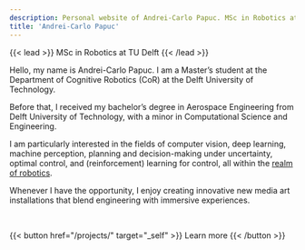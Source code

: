 ```yaml
---
description: Personal website of Andrei-Carlo Papuc. MSc in Robotics at TU Delft
title: 'Andrei-Carlo Papuc'
---
```


{{< lead >}}
MSc in Robotics at TU Delft
{{< /lead >}}

Hello, my name is Andrei-Carlo Papuc. I am a Master’s student at the Department of Cognitive Robotics (CoR) at the Delft University of Technology.

Before that, I received my bachelor’s degree in Aerospace Engineering from Delft University of Technology, with a minor in Computational Science and Engineering. 

I am particularly interested in the fields of computer vision, deep learning, machine perception, planning and decision-making under uncertainty, optimal control, and (reinforcement) learning for control, all within the [realm of robotics](/projects).

Whenever I have the opportunity, I enjoy creating innovative new media art installations that blend engineering with immersive experiences.

<br>

{{< button href="/projects/" target="_self" >}}
Learn more
{{< /button >}}